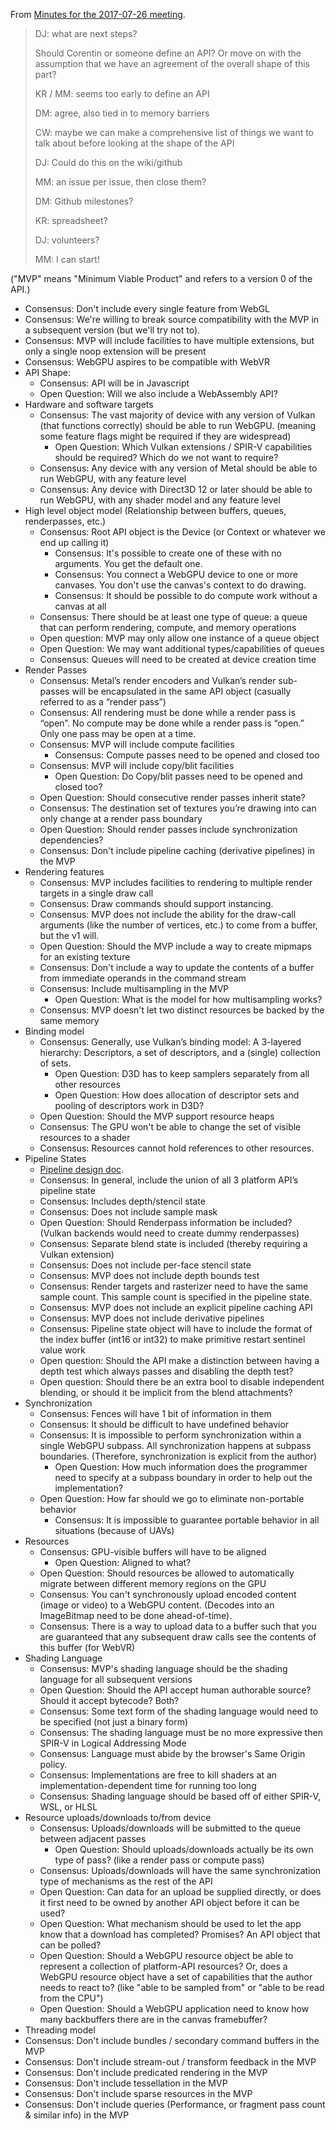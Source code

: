 From [Minutes for the 2017-07-26 meeting](https://lists.w3.org/Archives/Public/public-gpu/2017Jul/0004.html).

> DJ: what are next steps?
> 
> Should Corentin or someone define an API? Or move on with the assumption that we have an agreement of the overall shape of this part? 
> 
> KR / MM: seems too early to define an API
> 
> DM: agree, also tied in to memory barriers
> 
> CW: maybe we can make a comprehensive list of things we want to talk about before looking at the shape of the API
> 
> DJ: Could do this on the wiki/github
> 
> MM: an issue per issue, then close them?
> 
> DM: Github milestones?
> 
> KR: spreadsheet?
> 
> DJ: volunteers?
> 
> MM: I can start!

("MVP" means "Minimum Viable Product" and refers to a version 0 of the API.)

- Consensus: Don't include every single feature from WebGL
- Consensus: We're willing to break source compatibility with the MVP in a subsequent version (but we'll try not to).
- Consensus: MVP will include facilities to have multiple extensions, but only a single noop extension will be present
- Consensus: WebGPU aspires to be compatible with WebVR
- API Shape:
  - Consensus: API will be in Javascript
  - Open Question: Will we also include a WebAssembly API?
- Hardware and software targets
  - Consensus: The vast majority of device with any version of Vulkan (that functions correctly) should be able to run WebGPU. (meaning some feature flags might be required if they are widespread)
    - Open Question: Which Vulkan extensions / SPIR-V capabilities should be required? Which do we not want to require?
  - Consensus: Any device with any version of Metal should be able to run WebGPU, with any feature level
  - Consensus: Any device with Direct3D 12 or later should be able to run WebGPU, with any shader model and any feature level
- High level object model (Relationship between buffers, queues, renderpasses, etc.)
  - Consensus: Root API object is the Device (or Context or whatever we end up calling it)
    - Consensus: It's possible to create one of these with no arguments. You get the default one.
    - Consensus: You connect a WebGPU device to one or more canvases. You don't use the canvas's context to do drawing.
    - Consensus: It should be possible to do compute work without a canvas at all
  - Consensus: There should be at least one type of queue: a queue that can perform rendering, compute, and memory operations
  - Open question: MVP may only allow one instance of a queue object
  - Open Question: We may want additional types/capabilities of queues
  - Consensus: Queues will need to be created at device creation time
- Render Passes
  - Consensus: Metal’s render encoders and Vulkan’s render sub-passes will be encapsulated in the same API object (casually referred to as a “render pass”)
  - Consensus: All rendering must be done while a render pass is “open”. No compute may be done while a render pass is “open.” Only one pass may be open at a time.
  - Consensus: MVP will include compute facilities
    - Consensus: Compute passes need to be opened and closed too
  - Consensus: MVP will include copy/blit facilities
    - Open Question:  Do Copy/blit passes need to be opened and closed too?
  - Open Question: Should consecutive render passes inherit state?
  - Consensus: The destination set of textures you’re drawing into can only change at a render pass boundary
  - Open Question: Should render passes include synchronization dependencies?
  - Consensus: Don't include pipeline caching (derivative pipelines) in the MVP
- Rendering features
  - Consensus: MVP includes facilities to rendering to multiple render targets in a single draw call
  - Consensus: Draw commands should support instancing.
  - Consensus: MVP does not include the ability for the draw-call arguments (like the number of vertices, etc.) to come from a buffer, but the v1 will.
  - Open Question: Should the MVP include a way to create mipmaps for an existing texture
  - Consensus: Don't include a way to update the contents of a buffer from immediate operands in the command stream
  - Consensus: Include multisampling in the MVP
    - Open Question: What is the model for how multisampling works?
  - Consensus: MVP doesn't let two distinct resources be backed by the same memory
- Binding model
  - Consensus: Generally, use Vulkan’s binding model: A 3-layered hierarchy: Descriptors, a set of descriptors, and a (single) collection of sets.
    - Open Question: D3D has to keep samplers separately from all other resources
    - Open Question: How does allocation of descriptor sets and pooling of descriptors work in D3D?
  - Open Question: Should the MVP support resource heaps
  - Consensus: The GPU won't be able to change the set of visible resources to a shader
  - Consensus: Resources cannot hold references to other resources.
- Pipeline States
  - [Pipeline design doc](https://github.com/gpuweb/gpuweb/blob/master/design/Pipelines.md).
  - Consensus: In general, include the union of all 3 platform API’s pipeline state
  - Consensus: Includes depth/stencil state
  - Consensus: Does not include sample mask
  - Open Question: Should Renderpass information be included? (Vulkan backends would need to create dummy renderpasses)
  - Consensus: Separate blend state is included (thereby requiring a Vulkan extension)
  - Consensus: Does not include per-face stencil state
  - Consensus: MVP does not include depth bounds test
  - Consensus: Render targets and rasterizer need to have the same sample count. This sample count is specified in the pipeline state.
  - Consensus: MVP does not include an explicit pipeline caching API
  - Consensus: MVP does not include derivative pipelines
  - Consensus: Pipeline state object will have to include the format of the index buffer (int16 or int32) to make primitive restart sentinel value work
  - Open question: Should the API make a distinction between having a depth test which always passes and disabling the depth test?
  - Open question: Should there be an extra bool to disable independent blending, or should it be implicit from the blend attachments?
- Synchronization
  - Consensus: Fences will have 1 bit of information in them
  - Consensus: It should be difficult to have undefined behavior
  - Consensus: It is impossible to perform synchronization within a single WebGPU subpass. All synchronization happens at subpass boundaries. (Therefore, synchronization is explicit from the author)
    - Open Question: How much information does the programmer need to specify at a subpass boundary in order to help out the implementation?
  - Open Question: How far should we go to eliminate non-portable behavior
    - Consensus: It is impossible to guarantee portable behavior in all situations (because of UAVs)
- Resources
  - Consensus: GPU-visible buffers will have to be aligned
    - Open Question: Aligned to what?
  - Open Question: Should resources be allowed to automatically migrate between different memory regions on the GPU
  - Consensus: You can't synchronously upload encoded content (image or video) to a WebGPU content. (Decodes into an ImageBitmap need to be done ahead-of-time).
  - Consensus: There is a way to upload data to a buffer such that you are guaranteed that any subsequent draw calls see the contents of this buffer (for WebVR)
- Shading Language
  - Consensus: MVP's shading language should be the shading language for all subsequent versions
  - Open Question: Should the API accept human authorable source? Should it accept bytecode? Both?
  - Consensus: Some text form of the shading language would need to be specified (not just a binary form)
  - Consensus: The shading language must be no more expressive then SPIR-V in Logical Addressing Mode
  - Consensus: Language must abide by the browser's Same Origin policy.
  - Consensus: Implementations are free to kill shaders at an implementation-dependent time for running too long
  - Consensus: Shading language should be based off of either SPIR-V, WSL, or HLSL
- Resource uploads/downloads to/from device
  - Consensus: Uploads/downloads will be submitted to the queue between adjacent passes
    - Open Question: Should uploads/downloads actually be its own type of pass? (like a render pass or compute pass)
  - Consensus: Uploads/downloads will have the same synchronization type of mechanisms as the rest of the API
  - Open Question: Can data for an upload be supplied directly, or does it first need to be owned by another API object before it can be used?
  - Open Question: What mechanism should be used to let the app know that a download has completed? Promises? An API object that can be polled?
  - Open Question: Should a WebGPU resource object be able to represent a collection of platform-API resources? Or, does a WebGPU resource object have a set of capabilities that the author needs to react to? (like "able to be sampled from" or "able to be read from the CPU")
  - Open Question: Should a WebGPU application need to know how many backbuffers there are in the canvas framebuffer?
- Threading model
- Consensus: Don't include bundles / secondary command buffers in the MVP
- Consensus: Don't include stream-out / transform feedback in the MVP
- Consensus: Don't include predicated rendering in the MVP
- Consensus: Don't include tessellation in the MVP
- Consensus: Don't include sparse resources in the MVP
- Consensus: Don't include queries (Performance, or fragment pass count & similar info) in the MVP